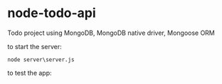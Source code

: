 # node-todo-api
Todo project using MongoDB, MongoDB native driver, Mongoose ORM

to start the server: 
```
node server\server.js
```

to test the app: 
```

```